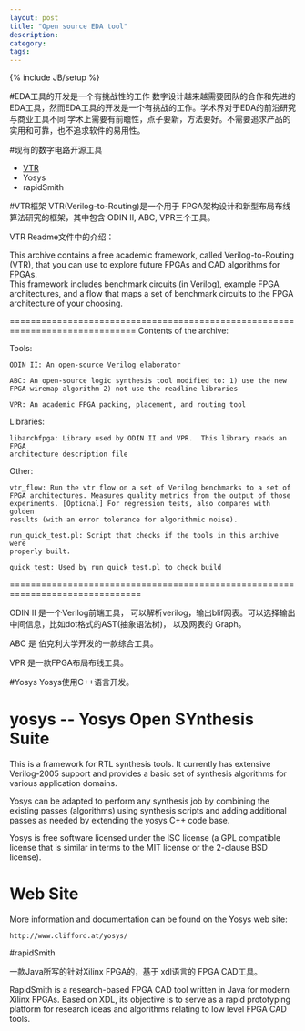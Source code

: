 ```yaml
---
layout: post
title: "Open source EDA tool"
description: 
category:  
tags: 
---
```

{% include JB/setup %}

#EDA工具的开发是一个有挑战性的工作
数字设计越来越需要团队的合作和先进的EDA工具，然而EDA工具的开发是一个有挑战的工作。学术界对于EDA的前沿研究与商业工具不同
学术上需要有前瞻性，点子要新，方法要好。不需要追求产品的实用和可靠，也不追求软件的易用性。

#现有的数字电路开源工具

* [VTR](http://code.google.com/p/vtr-verilog-to-routing)
* Yosys
* rapidSmith

#VTR框架
VTR(Verilog-to-Routing)是一个用于 FPGA架构设计和新型布局布线算法研究的框架，其中包含 ODIN II, ABC, VPR三个工具。

VTR Readme文件中的介绍：

This archive contains a free academic framework, called Verilog-to-Routing 
(VTR), that you can use to explore future FPGAs and CAD algorithms for FPGAs.  
This framework includes benchmark circuits (in Verilog), example FPGA 
architectures, and a flow that maps a set of benchmark circuits to the FPGA 
architecture of your choosing.

==============================================================================
Contents of the archive:

Tools: 

	ODIN II: An open-source Verilog elaborator

	ABC: An open-source logic synthesis tool modified to: 1) use the new 
	FPGA wiremap algorithm 2) not use the readline libraries

	VPR: An academic FPGA packing, placement, and routing tool

Libraries:

	libarchfpga: Library used by ODIN II and VPR.  This library reads an FPGA 
	architecture description file

Other:

	vtr_flow: Run the vtr flow on a set of Verilog benchmarks to a set of 
	FPGA architectures. Measures quality metrics from the output of those 
	experiments. [Optional] For regression tests, also compares with golden 
	results (with an error tolerance for algorithmic noise).

	run_quick_test.pl: Script that checks if the tools in this archive were 
	properly built.

	quick_test: Used by run_quick_test.pl to check build

===============================================================================

ODIN II 是一个Verilog前端工具， 可以解析verilog，输出blif网表。可以选择输出中间信息，比如dot格式的AST(抽象语法树)， 以及网表的 Graph。

ABC 是 伯克利大学开发的一款综合工具。

VPR 是一款FPGA布局布线工具。


#Yosys
Yosys使用C++语言开发。

yosys -- Yosys Open SYnthesis Suite
===================================

This is a framework for RTL synthesis tools. It currently has
extensive Verilog-2005 support and provides a basic set of
synthesis algorithms for various application domains.

Yosys can be adapted to perform any synthesis job by combining
the existing passes (algorithms) using synthesis scripts and
adding additional passes as needed by extending the yosys C++
code base.

Yosys is free software licensed under the ISC license (a GPL
compatible license that is similar in terms to the MIT license
or the 2-clause BSD license).


Web Site
========

More information and documentation can be found on the Yosys web site:

	http://www.clifford.at/yosys/

#rapidSmith

一款Java所写的针对Xilinx FPGA的，基于 xdl语言的 FPGA CAD工具。

RapidSmith is a research-based FPGA CAD tool written in Java for modern Xilinx
FPGAs. Based on XDL, its objective is to serve as a rapid prototyping platform
for research ideas and algorithms relating to low level FPGA CAD tools.



